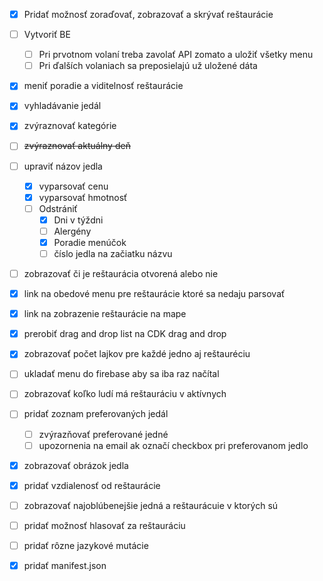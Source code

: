  - [x] Pridať možnosť zoraďovať, zobrazovať a skrývať reštaurácie
 - [ ] Vytvoriť BE
     - [ ] Pri prvotnom volaní treba zavolať API zomato a uložiť všetky menu
     - [ ] Pri ďalších volaniach sa preposielajú už uložené dáta
 - [x] meniť poradie a viditelnosť reštaurácie
 - [x] vyhladávanie jedál
 - [x] zvýraznovať kategórie
 - [ ] ~~zvýraznovať aktuálny deň~~
 - [ ] upraviť názov jedla
     - [x] vyparsovať cenu
     - [x] vyparsovať hmotnosť
     - [ ] Odstrániť
         - [x] Dni v týždni
         - [ ] Alergény
         - [x] Poradie menúčok
         - [ ] číslo jedla na začiatku názvu
 - [ ] zobrazovať či je reštaurácia otvorená alebo nie
 - [x] link na obedové menu pre reštaurácie ktoré sa nedaju parsovať
 - [x] link na zobrazenie reštaurácie na mape
 - [x] prerobiť drag and drop list na CDK drag and drop
 - [x] zobrazovať počet lajkov pre každé jedno aj reštauréciu
 - [ ] ukladať menu do firebase aby sa iba raz načítal
 - [ ] zobrazovať koľko ludí má reštauráciu v aktívnych
 - [ ] pridať zoznam preferovaných jedál
     - [ ] zvýrazňovať preferované jedné
     - [ ] upozornenia na email ak označí checkbox pri preferovanom jedlo
 - [x] zobrazovať obrázok jedla
 - [x] pridať vzdialenosť od reštaurácie
 - [ ] zobrazovať najoblúbenejšie jedná a reštaurácuie v ktorých sú
 - [ ] pridať možnosť hlasovať za reštauráciu
 - [ ] pridať rôzne jazykové mutácie
 - [x] pridať manifest.json
     
 
